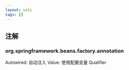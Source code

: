 ```yaml
---
layout: wiki
tags: []
---
```



## 注解

### org.springframework.beans.factory.annotation

Autowired: 自动注入
Value: 使用配置变量
Qualifier